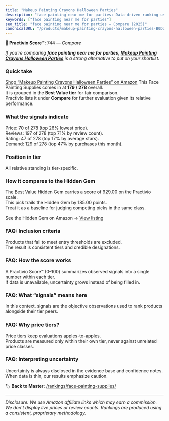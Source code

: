 ```yaml
---
title: "Makeup Painting Crayons Halloween Parties"
description: "face painting near me for parties: Data-driven ranking using the Practivio Score™. Positioned by quality, value, demand, findability, momentum."
keywords: ["face painting near me for parties"]
seo_title: "face painting near me for parties — Compare (2025)"
canonicalURL: "/products/makeup-painting-crayons-halloween-parties-B0DZHCZ4VR/"
---
```


**🛒 Practivio Score™:** 744 — _Compare_


*If you're comparing **face painting near me for parties**, **[Makeup Painting Crayons Halloween Parties](https://www.amazon.com/dp/B0DZHCZ4VR?tag=practivio-20)** is a strong alternative to put on your shortlist.*
### Quick take
[Shop “Makeup Painting Crayons Halloween Parties” on Amazon](https://www.amazon.com/dp/B0DZHCZ4VR?tag=practivio-20)
This Face Painting Supplies comes in at **179 / 278** overall.  
It is grouped in the **Best Value tier** for fair comparison.  
Practivio lists it under **Compare** for further evaluation given its relative performance.

### What the signals indicate
Price: 70 of 278 (top 26% lowest price).  
Reviews: 197 of 278 (top 71% by review count).  
Rating: 47 of 278 (top 17% by average stars).  
Demand: 129 of 278 (top 47% by purchases this month).

### Position in tier
All relative standing is tier-specific.

### How it compares to the Hidden Gem
The Best Value Hidden Gem carries a score of 929.00 on the Practivio scale.  
This pick trails the Hidden Gem by 185.00 points.  
Treat it as a baseline for judging competing picks in the same class.  

See the Hidden Gem on Amazon → [View listing](https://www.amazon.com/dp/B07GH7WGC3?tag=practivio-20)

### FAQ: Inclusion criteria
Products that fail to meet entry thresholds are excluded.  
The result is consistent tiers and credible designations.

### FAQ: How the score works
A Practivio Score™ (0–100) summarizes observed signals into a single number within each tier.  
If data is unavailable, uncertainty grows instead of being filled in.

### FAQ: What “signals” means here
In this context, signals are the objective observations used to rank products alongside their tier peers.

### FAQ: Why price tiers?
Price tiers keep evaluations apples-to-apples.  
Products are measured only within their own tier, never against unrelated price classes.

### FAQ: Interpreting uncertainty
Uncertainty is always disclosed in the evidence base and confidence notes.  
When data is thin, our results emphasize caution.

<!-- Missing template for Compare/CompareWithinPriceClass -->


🏷️ **Back to Master:** [/rankings/face-painting-supplies/](/rankings/face-painting-supplies/)

---
_Disclosure: We use Amazon affiliate links which may earn a commission. We don’t display live prices or review counts. Rankings are produced using a consistent, proprietary methodology._
